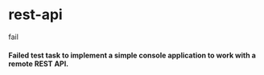 # rest-api
fail
#### Failed test task to implement a simple console application to work with a remote REST API.
